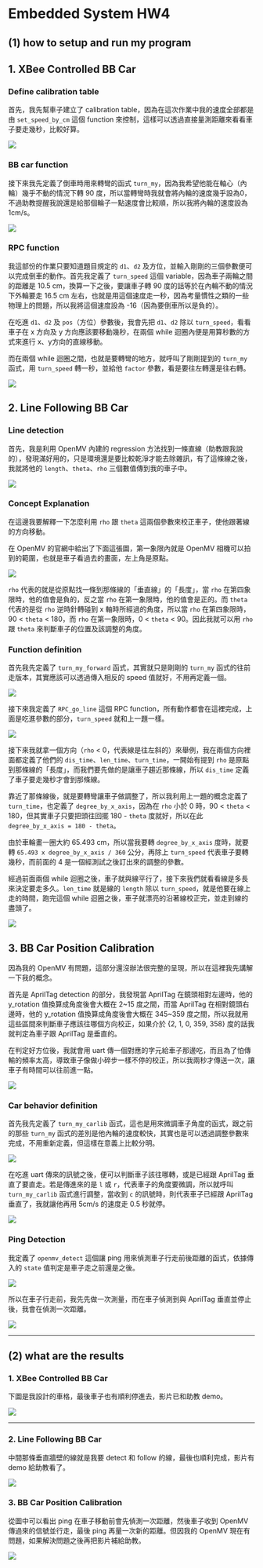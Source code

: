 # Embedded System HW4

## (1) how to setup and run my program

## 1. XBee Controlled BB Car

### Define calibration table

首先，我先幫車子建立了 calibration table，因為在這次作業中我的速度全部都是由 `set_speed_by_cm` 這個 function 來控制，這樣可以透過直接量測距離來看看車子要走幾秒，比較好算。

![](https://i.imgur.com/3NdFEgb.png)

### BB car function

接下來我先定義了倒車時用來轉彎的函式 `turn_my`，因為我希望他能在軸心（內輪）幾乎不動的情況下轉 90 度，所以當轉彎時我就會將內輪的速度幾乎設為0，不過助教提醒我說還是給那個輪子一點速度會比較順，所以我將內輪的速度設為 1cm/s。

![](https://i.imgur.com/FtqMPmx.png)

### RPC function

我這部份的作業只要知道題目規定的 `d1`、`d2` 及方位，並輸入剛剛的三個參數便可以完成倒車的動作。首先我定義了 `turn_speed` 這個 variable，因為車子兩輪之間的距離是 10.5 cm，換算一下之後，要讓車子轉 90 度的話等於在內輪不動的情況下外輪要走 16.5 cm 左右，也就是用這個速度走一秒，因為考量慣性之類的一些物理上的問題，所以我將這個速度設為 -16（因為要倒車所以是負的）。

在吃進 `d1`、`d2` 及 `pos`（方位）參數後，我會先把 `d1`、`d2` 除以 `turn_speed`，看看車子在 x 方向及 y 方向應該要移動幾秒，在兩個 while 迴圈內便是用算秒數的方式來進行 x、y方向的直線移動。

而在兩個 while 迴圈之間，也就是要轉彎的地方，就呼叫了剛剛提到的 `turn_my` 函式，用 `turn_speed` 轉一秒，並給他 `factor` 參數，看是要往左轉還是往右轉。

![](https://i.imgur.com/dRaLE99.png)


## 2. Line Following BB Car

### Line detection

首先，我是利用 OpenMV 內建的 regression 方法找到一條直線（助教跟我說的），發現滿好用的，只是環境還是要比較乾淨才能去除雜訊，有了這條線之後，我就將他的 `length`、`theta`、`rho` 三個數值傳到我的車子中。

![](https://i.imgur.com/TFlKx7I.jpg)

### Concept Explanation

在這邊我要解釋一下怎麼利用 `rho` 跟 `theta` 這兩個參數來校正車子，使他跟著線的方向移動。

在 OpenMV 的官網中給出了下面這張圖，第一象限內就是 OpenMV 相機可以拍到的範圍，也就是車子看過去的畫面，左上角是原點。

![](https://i.imgur.com/Z9kQglF.png)

`rho` 代表的就是從原點找一條到那條線的「垂直線」的「長度」，當 `rho` 在第四象限時，他的值會是負的，反之當 `rho` 在第一象限時，他的值會是正的。而 `theta` 代表的是從 `rho` 逆時針轉碰到 x 軸時所經過的角度，所以當 `rho` 在第四象限時， 90 < `theta` < 180，而 `rho` 在第一象限時，0 < `theta` < 90。因此我就可以用 `rho` 跟 `theta` 來判斷車子的位置及該調整的角度。

### Function definition

首先我先定義了 `turn_my_forward` 函式，其實就只是剛剛的
 `turn_my` 函式的往前走版本，其實應該可以透過傳入相反的 speed 值就好，不用再定義一個。

![](https://i.imgur.com/gEOPzDa.png)

接下來我定義了 `RPC_go_line` 這個 RPC function，所有動作都會在這裡完成，上面是吃進參數的部分，`turn_speed` 就和上一題一樣。

![](https://i.imgur.com/epmMU1s.png)

接下來我就拿一個方向（`rho` < 0，代表線是往左斜的）來舉例，我在兩個方向裡面都定義了他們的 `dis_time`、`len_time`、`turn_time`，一開始有提到 `rho` 是原點到那條線的「長度」，而我們要先做的是讓車子趨近那條線，所以 `dis_time` 定義了車子要走幾秒才會到那條線。

靠近了那條線後，就是要轉彎讓車子做調整了，所以我利用上一題的概念定義了 `turn_time`，也定義了 `degree_by_x_axis`，因為在 `rho` 小於 0 時，90 < `theta` < 180，但其實車子只要把頭往回擺 180 - `theta` 度就好，所以在此 `degree_by_x_axis = 180 - theta`。

由於車輪畫一圈大約 65.493 cm，所以當我要轉 `degree_by_x_axis` 度時，就要轉 `65.493 x degree_by_x_axis / 360` 公分，再除上 `turn_speed` 代表車子要轉幾秒，而前面的 4 是一個經測試之後訂出來的調整的參數。

經過前面兩個 while 迴圈之後，車子就與線平行了，接下來我們就看看線是多長來決定要走多久。`len_time` 就是線的 `length` 除以 `turn_speed`，就是他要在線上走的時間，跑完這個 while 迴圈之後，車子就漂亮的沿著線校正完，並走到線的盡頭了。

![](https://i.imgur.com/nSdv64p.png)

## 3. BB Car Position Calibration

因為我的 OpenMV 有問題，這部分還沒辦法很完整的呈現，所以在這裡我先講解一下我的概念。

首先是 AprilTag detection 的部分，我發現當 AprilTag 在鏡頭相對左邊時，他的 y_rotation 值換算成角度後會大概在 2~15 度之間，而當 AprilTag 在相對鏡頭右邊時，他的 y_rotation 值換算成角度後會大概在 345~359 度之間，所以我就用這些區間來判斷車子應該往哪個方向校正，如果介於 {2, 1, 0, 359, 358} 度的話我就判定為車子跟 AprilTag 是垂直的。

在判定好方位後，我就會用 uart 傳一個對應的字元給車子那邊吃，而且為了怕傳輸的頻率太高，導致車子像做小碎步一樣不停的校正，所以我兩秒才傳送一次，讓車子有時間可以往前進一點。

![](https://i.imgur.com/Lb5vLr6.png)

### Car behavior definition

首先我先定義了 `turn_my_carlib` 函式，這也是用來微調車子角度的函式，跟之前的那些 `turn_my` 函式的差別是他內輪的速度較快，其實也是可以透過調整參數來完成，不用重新定義，但這樣在意義上比較分明。

![](https://i.imgur.com/gG8XOoC.png)


在吃進 uart 傳來的訊號之後，便可以判斷車子該往哪轉，或是已經跟 AprilTag 垂直了要直走。若是傳進來的是 `l` 或 `r`，代表車子的角度要微調，所以就呼叫 `turn_my_carlib` 函式進行調整，當收到 `c` 的訊號時，則代表車子已經跟 AprilTag 垂直了，我就讓他再用 5cm/s 的速度走 0.5 秒就停。

![](https://i.imgur.com/zu1H2Tz.png)

### Ping Detection

我定義了 `openmv_detect` 這個讓 ping 用來偵測車子行走前後距離的函式，依據傳入的 `state` 值判定是車子走之前還是之後。

![](https://i.imgur.com/kaYFZMY.png)

所以在車子行走前，我先先做一次測量，而在車子偵測到與 AprilTag 垂直並停止後，我會在偵測一次距離。

![](https://i.imgur.com/PZgaNzc.png)

---

## (2) what are the results

### 1. XBee Controlled BB Car

下圖是我設計的車格，最後車子也有順利停進去，影片已和助教 demo。

![](https://i.imgur.com/imrskou.png)

---

### 2. Line Following BB Car

中間那條垂直牆壁的線就是我要 detect 和 follow 的線，最後也順利完成，影片有 demo 給助教看了。

![](https://i.imgur.com/mjG5nsb.jpg)

### 3. BB Car Position Calibration

從圖中可以看出 ping 在車子移動前會先偵測一次距離，然後車子收到 OpenMV 傳過來的信號並行走，最後 ping 再量一次新的距離。但因我的 OpenMV 現在有問題，如果解決問題之後再把影片補給助教。

![](https://i.imgur.com/SoiybnZ.png)

